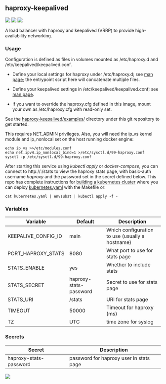 ## haproxy-keepalived
[![](https://images.microbadger.com/badges/version/instantlinux/haproxy-keepalived.svg)](https://microbadger.com/images/instantlinux/haproxy-keepalived "Version badge") [![](https://images.microbadger.com/badges/image/instantlinux/haproxy-keepalived.svg)](https://microbadger.com/images/instantlinux/haproxy-keepalived "Image badge") [![](https://images.microbadger.com/badges/commit/instantlinux/haproxy-keepalived.svg)](https://microbadger.com/images/instantlinux/haproxy-keepalived "Commit badge")

A load balancer with haproxy and keepalived (VRRP) to provide high-availability networking.

### Usage

Configuration is defined as files in volumes mounted as
/etc/haproxy.d and /etc/keepalived/keepalived.conf.

* Define your local settings for haproxy under /etc/haproxy.d; see [man page](https://cbonte.github.io/haproxy-dconv/1.8/configuration.html); the entrypoint script here will concatenate multiple files.

* Define your keepalived settings in /etc/keepalived/keepalived.conf; see [man page](https://www.mankier.com/5/keepalived.conf).

* If you want to override the haproxy.cfg defined in this image, mount your own as /etc/haproxy.cfg with read-only set.

See the [haproxy-keepalived/examples/](https://github.com/instantlinux/docker-tools/blob/master/images/haproxy-keepalived/examples) directory under this git repository to get started.

This requires NET_ADMIN privileges. Also, you will need the ip_vs kernel module and ip_nonlocal set on the host running docker engine:
```
echo ip_vs >>/etc/modules.conf
echo net.ipv4.ip_nonlocal_bind=1 >/etc/sysctl.d/99-haproxy.conf
sysctl -p /etc/sysctl.d/99-haproxy.conf
```

After starting this service using _kubectl apply_ or _docker-compose_, you can connect to http://<host>:<port>/stats to view the haproxy stats page, with basic-auth username _haproxy_ and the password set in the secret defined below. This repo has complete instructions for
[building a kubernetes cluster](https://github.com/instantlinux/docker-tools/blob/master/k8s/README.md) where you can deploy [kubernetes.yaml](https://github.com/instantlinux/docker-tools/blob/master/images/haproxy-keepalived/kubernetes.yaml) with the Makefile or:
~~~
cat kubernetes.yaml | envsubst | kubectl apply -f -
~~~

### Variables

| Variable | Default | Description |
| -------- | ------- | ----------- |
|KEEPALIVE_CONFIG_ID| main | Which configuration to use (usually a hostname) |
|PORT_HAPROXY_STATS| 8080 | What port to use for stats page |
|STATS_ENABLE| yes | Whether to include stats | 
|STATS_SECRET|haproxy-stats-password | Secret to use for stats page |
|STATS_URI|/stats| URI for stats page |
|TIMEOUT|50000| Timeout for haproxy (ms)|
| TZ | UTC | time zone for syslog |

### Secrets

| Secret | Description |
| ------ | ----------- |
| haproxy-stats-password | password for haproxy user in stats page |

[![](https://images.microbadger.com/badges/license/instantlinux/haproxy-keepalived.svg)](https://microbadger.com/images/instantlinux/haproxy-keepalived "License badge")
